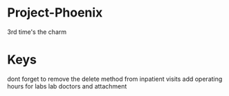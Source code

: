 # Project-Phoenix

3rd time's the charm

# Keys

dont forget to remove the delete method from inpatient visits
add operating hours for labs
lab doctors and attachment
